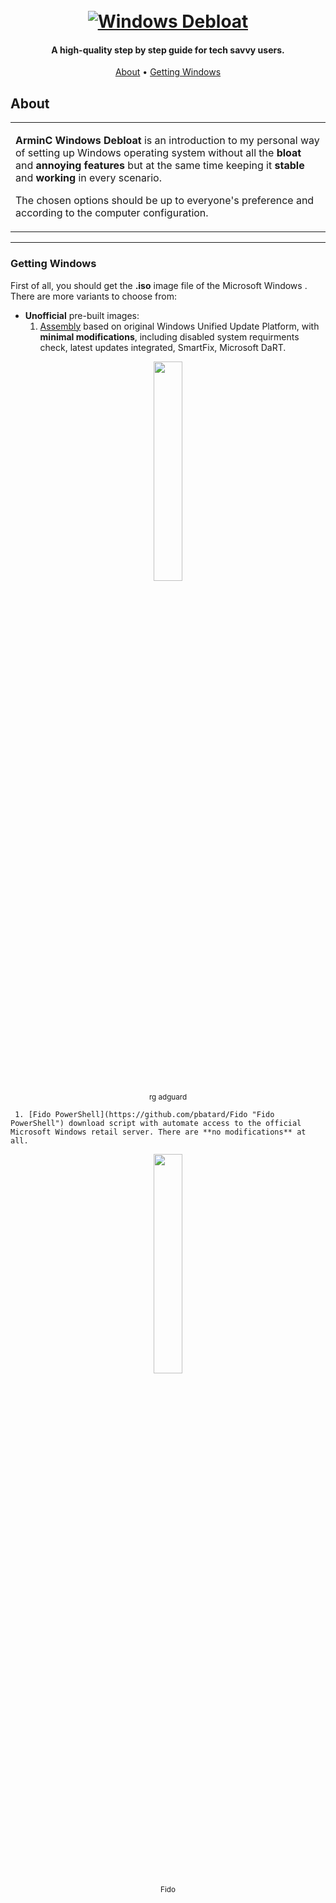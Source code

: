 <h1 align="center">
  <br>
  <a href="https://github.com/ArmynC/ArminC-Windows-Debloat/archive/refs/heads/main.zip"><img src="https://raw.githubusercontent.com/ArmynC/ArminC-Windows-Debloat/main/img/arminc_windows_debloat.svg" alt="Windows Debloat"></a>
</h1>

<h4 align="center">A high-quality step by step guide for tech savvy users.</h4>

<p align="center">
  <a href="#about">About</a> •
  <a href="#Getting Windows">Getting Windows</a>
</p>

 ## About

<table>
<tr>
<td>

**ArminC Windows Debloat** is an introduction to my personal way of setting up Windows operating system without all the **bloat** and **annoying features** but at the same time keeping it **stable** and **working** in every scenario.

The chosen options should be up to everyone's preference and according to the computer configuration.

</td>
</tr>
</table>

---

### Getting Windows

First of all, you should get the **.iso** image file of the Microsoft Windows . There are more variants to choose from:
- **Unofficial** pre-built images:
  1. [Assembly](https://forum-rg--adguard-net.translate.goog/forums/windows-11.76/?_x_tr_sl=ro&_x_tr_tl=en&_x_tr_hl=en&_x_tr_pto=wapp "Assembly") based on original Windows Unified Update Platform, with **minimal modifications**, including disabled system requirments check, latest updates integrated, SmartFix, Microsoft DaRT. 
<p align="center">
<img src="https://raw.githubusercontent.com/ArmynC/ArminC-Windows-Debloat/main/img/rg_adguard.png" width="30%" height="30%">
<br>
<sub>rg adguard</sub>
</p>

     1. [Fido PowerShell](https://github.com/pbatard/Fido "Fido PowerShell") download script with automate access to the official Microsoft Windows retail server. There are **no modifications** at all.
<p align="center">
<img src="https://raw.githubusercontent.com/ArmynC/ArminC-Windows-Debloat/main/img/fido.png" width="30%" height="30%">
<br>
<sub>Fido</sub>
</p>
